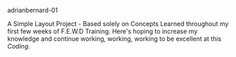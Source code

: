 adrianbernard-01
       
<p> A Simple Layout Project  - Based solely on Concepts Learned throughout  my first few weeks of F.E.W.D Training. Here's hoping to increase my knowledge and continue working, working, working to be excellent at this <em>Coding</em>.</p>

